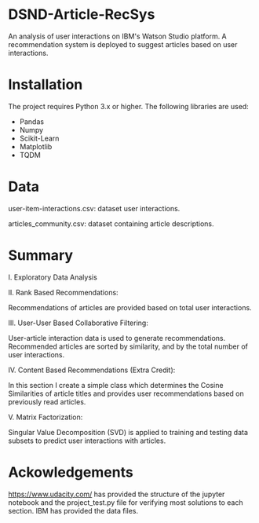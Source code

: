# DSND-Article-RecSys
An analysis of user interactions on IBM's Watson Studio platform. A recommendation system is deployed to suggest articles based on user interactions. 

# Installation
The project requires Python 3.x or higher. The following libraries are used:

  - Pandas
  - Numpy
  - Scikit-Learn
  - Matplotlib
  - TQDM

# Data
user-item-interactions.csv: dataset user interactions.

articles_community.csv: dataset containing article descriptions.

# Summary

I. Exploratory Data Analysis

II. Rank Based Recommendations:

Recommendations of articles are provided based on total user interactions.

III. User-User Based Collaborative Filtering:

User-article interaction data is used to generate recommendations. Recommended articles are sorted by similarity, and by the total number of user interactions.

IV. Content Based Recommendations (Extra Credit): 

In this section I create a simple class which determines the Cosine Similarities of article titles and provides user recommendations based on previously read articles. 

V. Matrix Factorization:

Singular Value Decomposition (SVD) is applied to training and testing data subsets to predict user interactions with articles.

# Ackowledgements

https://www.udacity.com/ has provided the structure of the jupyter notebook and the project_test.py file for verifying most solutions to each section. IBM has provided the data files.
